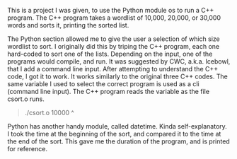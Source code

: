 This is a project I was given, to use the Python module os to run a C++ program. The C++ program takes a wordlist of 10,000, 20,000, or 30,000 words and sorts it, printing the sorted list.

The Python section allowed me to give the user a selection of which size wordlist to sort. I originally did this by triping the C++ program, each one hard-coded to sort one of the lists. Depending on the input, one of the programs would compile, and run. It was suggested by CWC, a.k.a. Icebowl, that I add a command line input. After attempting to understand the C++ code, I got it to work. It works similarly to the original three C++ codes. The same variable I used to select the correct program is used as a cli (command line input). The C++ program reads the variable as the file csort.o runs.

>./csort.o 10000
>            ^


Python has another handy module, called datetime. Kinda self-explanatory. I took the time at the beginning of the sort, and compared it to the time at the end of the sort. This gave me the duration of the program, and is printed for reference.
